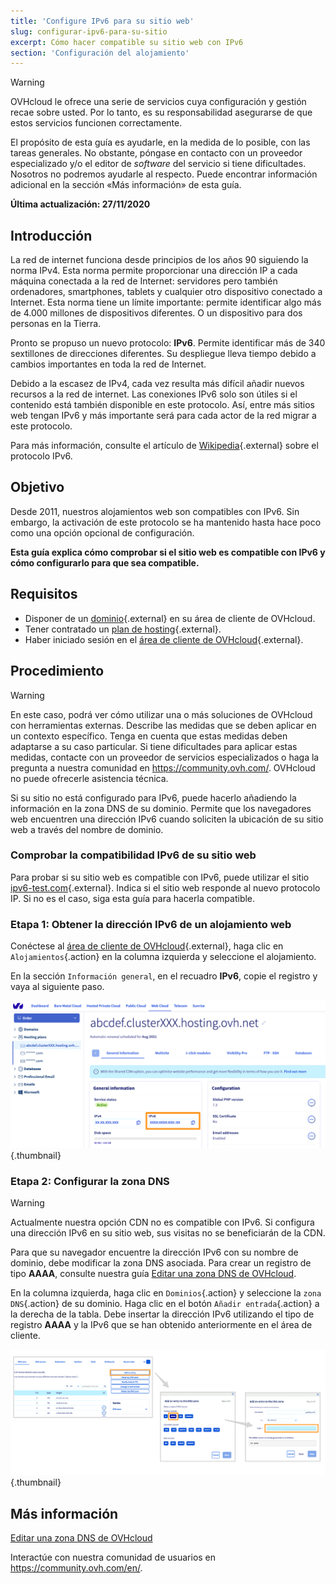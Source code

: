 ```yaml
---
title: 'Configure IPv6 para su sitio web'
slug: configurar-ipv6-para-su-sitio
excerpt: Cómo hacer compatible su sitio web con IPv6
section: 'Configuración del alojamiento'
---
```


> [!warning]
>OVHcloud le ofrece una serie de servicios cuya configuración y gestión recae sobre usted. Por lo tanto, es su responsabilidad asegurarse de que estos servicios funcionen correctamente.
>
>El propósito de esta guía es ayudarle, en la medida de lo posible, con las tareas generales. No obstante, póngase en contacto con un proveedor especializado y/o el editor de <i>software</i> del servicio si tiene dificultades. Nosotros no podremos ayudarle al respecto. Puede encontrar información adicional en la sección «Más información» de esta guía.
>

**Última actualización: 27/11/2020**

## Introducción

La red de internet funciona desde principios de los años 90 siguiendo la norma IPv4. Esta norma permite proporcionar una dirección IP a cada máquina conectada a la red de Internet: servidores pero también ordenadores, smartphones, tablets y cualquier otro dispositivo conectado a Internet. Esta norma tiene un límite importante: permite identificar algo más de 4.000 millones de dispositivos diferentes. O un dispositivo para dos personas en la Tierra.

Pronto se propuso un nuevo protocolo: **IPv6**. Permite identificar más de 340 sextillones de direcciones diferentes. Su despliegue lleva tiempo debido a cambios importantes en toda la red de Internet. 

Debido a la escasez de IPv4, cada vez resulta más difícil añadir nuevos recursos a la red de internet. Las conexiones IPv6 solo son útiles si el contenido está también disponible en este protocolo. Así, entre más sitios web tengan IPv6 y más importante será para cada actor de la red migrar a este protocolo.

Para más información, consulte el artículo de [Wikipedia](https://es.wikipedia.org/wiki/IPv6){.external} sobre el protocolo IPv6.

## Objetivo

Desde 2011, nuestros alojamientos web son compatibles con IPv6. Sin embargo, la activación de este protocolo se ha mantenido hasta hace poco como una opción opcional de configuración. 

**Esta guía explica cómo comprobar si el sitio web es compatible con IPv6 y cómo configurarlo para que sea compatible.**

## Requisitos

- Disponer de un [dominio](https://www.ovh.es/dominios/){.external} en su área de cliente de OVHcloud.
- Tener contratado un [plan de hosting](https://www.ovh.es/hosting/){.external}.
- Haber iniciado sesión en el [área de cliente de OVHcloud](https://www.ovh.com/auth/?action=gotomanager){.external}.

## Procedimiento

> [!warning]
> En este caso, podrá ver cómo utilizar una o más soluciones de OVHcloud con herramientas externas. Describe las medidas que se deben aplicar en un contexto específico. Tenga en cuenta que estas medidas deben adaptarse a su caso particular. Si tiene dificultades para aplicar estas medidas, contacte con un proveedor de servicios especializados o haga la pregunta a nuestra comunidad en <https://community.ovh.com/>. OVHcloud no puede ofrecerle asistencia técnica.

Si su sitio no está configurado para IPv6, puede hacerlo añadiendo la información en la zona DNS de su dominio. Permite que los navegadores web encuentren una dirección IPv6 cuando soliciten la ubicación de su sitio web a través del nombre de dominio.

### Comprobar la compatibilidad IPv6 de su sitio web

Para probar si su sitio web es compatible con IPv6, puede utilizar el sitio [ipv6-test.com](https://ipv6-test.com/validate.php){.external}. Indica si el sitio web responde al nuevo protocolo IP. Si no es el caso, siga esta guía para hacerla compatible.

### Etapa 1: Obtener la dirección IPv6 de un alojamiento web

Conéctese al [área de cliente de OVHcloud](https://www.ovh.com/auth/?action=gotomanager){.external}, haga clic en `Alojamientos`{.action} en la columna izquierda y seleccione el alojamiento.

En la sección `Información general`, en el recuadro **IPv6**, copie el registro y vaya al siguiente paso.

![IPv6](images/ipv6_01.png){.thumbnail}

### Etapa 2: Configurar la zona DNS

> [!warning]
> Actualmente nuestra opción CDN no es compatible con IPv6. Si configura una dirección IPv6 en su sitio web, sus visitas no se beneficiarán de la CDN.

Para que su navegador encuentre la dirección IPv6 con su nombre de dominio, debe modificar la zona DNS asociada. Para crear un registro de tipo **AAAA**, consulte nuestra guía [Editar una zona DNS de OVHcloud](../../domains/web_hosting_como_editar_mi_zona_dns/).

En la columna izquierda, haga clic en `Dominios`{.action} y seleccione la `zona DNS`{.action} de su dominio. Haga clic en el botón `Añadir entrada`{.action} a la derecha de la tabla. Debe insertar la dirección IPv6 utilizando el tipo de registro **AAAA** y la IPv6 que se han obtenido anteriormente en el área de cliente.

![IPv6](images/ipv6_02.png){.thumbnail}

## Más información

[Editar una zona DNS de OVHcloud](../../domains/web_hosting_como_editar_mi_zona_dns/)

Interactúe con nuestra comunidad de usuarios en <https://community.ovh.com/en/>.
